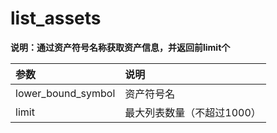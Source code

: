 # list\_assets

**说明：通过资产符号名称获取资产信息，并返回前limit个**

| 参数 | 说明 |
| :--- | :--- |
| lower\_bound\_symbol | 资产符号名 |
| limit | 最大列表数量（不超过1000） |



